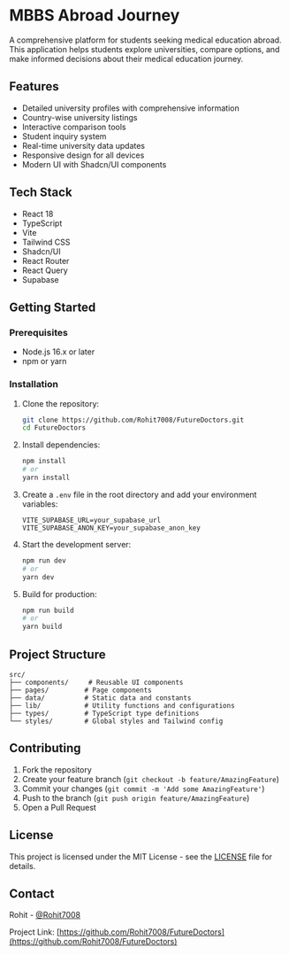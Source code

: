 # MBBS Abroad Journey

A comprehensive platform for students seeking medical education abroad. This application helps students explore universities, compare options, and make informed decisions about their medical education journey.

## Features

- Detailed university profiles with comprehensive information
- Country-wise university listings
- Interactive comparison tools
- Student inquiry system
- Real-time university data updates
- Responsive design for all devices
- Modern UI with Shadcn/UI components

## Tech Stack

- React 18
- TypeScript
- Vite
- Tailwind CSS
- Shadcn/UI
- React Router
- React Query
- Supabase

## Getting Started

### Prerequisites

- Node.js 16.x or later
- npm or yarn

### Installation

1. Clone the repository:
   ```bash
   git clone https://github.com/Rohit7008/FutureDoctors.git
   cd FutureDoctors
   ```

2. Install dependencies:
   ```bash
   npm install
   # or
   yarn install
   ```

3. Create a `.env` file in the root directory and add your environment variables:
   ```env
   VITE_SUPABASE_URL=your_supabase_url
   VITE_SUPABASE_ANON_KEY=your_supabase_anon_key
   ```

4. Start the development server:
   ```bash
   npm run dev
   # or
   yarn dev
   ```

5. Build for production:
   ```bash
   npm run build
   # or
   yarn build
   ```

## Project Structure

```
src/
├── components/     # Reusable UI components
├── pages/         # Page components
├── data/          # Static data and constants
├── lib/           # Utility functions and configurations
├── types/         # TypeScript type definitions
└── styles/        # Global styles and Tailwind config
```

## Contributing

1. Fork the repository
2. Create your feature branch (`git checkout -b feature/AmazingFeature`)
3. Commit your changes (`git commit -m 'Add some AmazingFeature'`)
4. Push to the branch (`git push origin feature/AmazingFeature`)
5. Open a Pull Request

## License

This project is licensed under the MIT License - see the [LICENSE](LICENSE) file for details.

## Contact

Rohit - [@Rohit7008](https://github.com/Rohit7008)

Project Link: [https://github.com/Rohit7008/FutureDoctors](https://github.com/Rohit7008/FutureDoctors)
